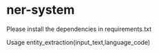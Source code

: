 # ner-system


Please install the dependencies in requirements.txt 

Usage
entity_extraction(input_text,language_code)

